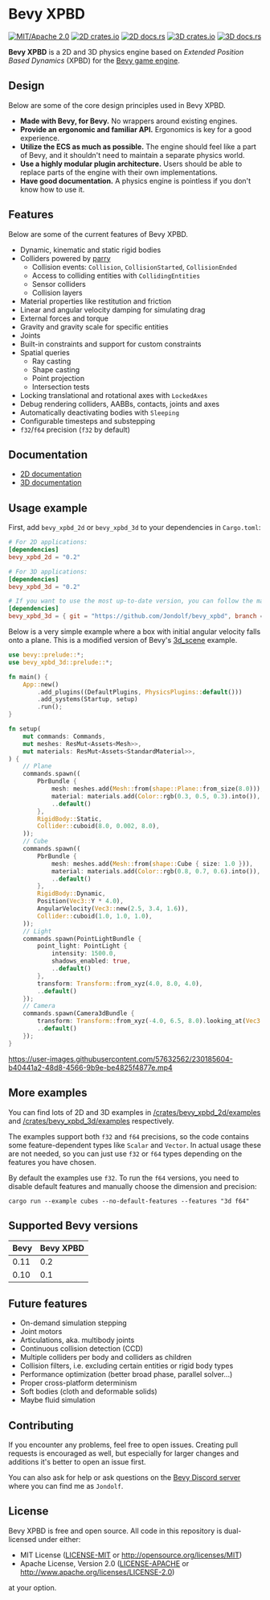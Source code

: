# Bevy XPBD

[![MIT/Apache 2.0](https://img.shields.io/badge/license-MIT%2FApache-blue.svg)](https://github.com/Jondolf/bevy_xpbd#license)
[![2D crates.io](https://img.shields.io/crates/v/bevy_xpbd_2d)](https://crates.io/crates/bevy_xpbd_2d)
[![2D docs.rs](https://docs.rs/bevy_xpbd_2d/badge.svg)](https://docs.rs/bevy_xpbd_2d)
[![3D crates.io](https://img.shields.io/crates/v/bevy_xpbd_3d)](https://crates.io/crates/bevy_xpbd_3d)
[![3D docs.rs](https://docs.rs/bevy_xpbd_3d/badge.svg)](https://docs.rs/bevy_xpbd_3d)

**Bevy XPBD** is a 2D and 3D physics engine based on *Extended Position Based Dynamics* (XPBD)
for the [Bevy game engine](https://bevyengine.org/).

## Design

Below are some of the core design principles used in Bevy XPBD.

- **Made with Bevy, for Bevy.** No wrappers around existing engines.
- **Provide an ergonomic and familiar API.** Ergonomics is key for a good experience.
- **Utilize the ECS as much as possible.** The engine should feel like a part of Bevy, and it shouldn't
need to maintain a separate physics world.
- **Use a highly modular plugin architecture.** Users should be able to replace parts of the engine
with their own implementations.
- **Have good documentation.** A physics engine is pointless if you don't know how to use it.

## Features

Below are some of the current features of Bevy XPBD.

- Dynamic, kinematic and static rigid bodies
- Colliders powered by [parry](https://parry.rs)
    - Collision events: `Collision`, `CollisionStarted`, `CollisionEnded`
    - Access to colliding entities with `CollidingEntities`
    - Sensor colliders
    - Collision layers
- Material properties like restitution and friction
- Linear and angular velocity damping for simulating drag
- External forces and torque
- Gravity and gravity scale for specific entities
- Joints
- Built-in constraints and support for custom constraints
- Spatial queries
    - Ray casting
    - Shape casting
    - Point projection
    - Intersection tests
- Locking translational and rotational axes with `LockedAxes`
- Debug rendering colliders, AABBs, contacts, joints and axes
- Automatically deactivating bodies with `Sleeping`
- Configurable timesteps and substepping
- `f32`/`f64` precision (`f32` by default)

## Documentation

- [2D documentation](https://docs.rs/bevy_xpbd_2d)
- [3D documentation](https://docs.rs/bevy_xpbd_3d)

## Usage example

First, add `bevy_xpbd_2d` or `bevy_xpbd_3d` to your dependencies in `Cargo.toml`:

```toml
# For 2D applications:
[dependencies]
bevy_xpbd_2d = "0.2"

# For 3D applications:
[dependencies]
bevy_xpbd_3d = "0.2"

# If you want to use the most up-to-date version, you can follow the main branch:
[dependencies]
bevy_xpbd_3d = { git = "https://github.com/Jondolf/bevy_xpbd", branch = "main" }
```

Below is a very simple example where a box with initial angular velocity falls onto a plane. This is a modified version of Bevy's [3d_scene](https://bevyengine.org/examples/3d/3d-scene/) example.

```rs
use bevy::prelude::*;
use bevy_xpbd_3d::prelude::*;

fn main() {
    App::new()
        .add_plugins((DefaultPlugins, PhysicsPlugins::default()))
        .add_systems(Startup, setup)
        .run();
}

fn setup(
    mut commands: Commands,
    mut meshes: ResMut<Assets<Mesh>>,
    mut materials: ResMut<Assets<StandardMaterial>>,
) {
    // Plane
    commands.spawn((
        PbrBundle {
            mesh: meshes.add(Mesh::from(shape::Plane::from_size(8.0))),
            material: materials.add(Color::rgb(0.3, 0.5, 0.3).into()),
            ..default()
        },
        RigidBody::Static,
        Collider::cuboid(8.0, 0.002, 8.0),
    ));
    // Cube
    commands.spawn((
        PbrBundle {
            mesh: meshes.add(Mesh::from(shape::Cube { size: 1.0 })),
            material: materials.add(Color::rgb(0.8, 0.7, 0.6).into()),
            ..default()
        },
        RigidBody::Dynamic,
        Position(Vec3::Y * 4.0),
        AngularVelocity(Vec3::new(2.5, 3.4, 1.6)),
        Collider::cuboid(1.0, 1.0, 1.0),
    ));
    // Light
    commands.spawn(PointLightBundle {
        point_light: PointLight {
            intensity: 1500.0,
            shadows_enabled: true,
            ..default()
        },
        transform: Transform::from_xyz(4.0, 8.0, 4.0),
        ..default()
    });
    // Camera
    commands.spawn(Camera3dBundle {
        transform: Transform::from_xyz(-4.0, 6.5, 8.0).looking_at(Vec3::ZERO, Vec3::Y),
        ..default()
    });
}
```

https://user-images.githubusercontent.com/57632562/230185604-b40441a2-48d8-4566-9b9e-be4825f4877e.mp4

## More examples

You can find lots of 2D and 3D examples in [/crates/bevy_xpbd_2d/examples](/crates/bevy_xpbd_2d/examples) and [/crates/bevy_xpbd_3d/examples](/crates/bevy_xpbd_3d/examples) respectively.

The examples support both `f32` and `f64` precisions, so the code contains some feature-dependent types like `Scalar` and `Vector`.
In actual usage these are not needed, so you can just use `f32` or `f64` types depending on the features you have chosen.

By default the examples use `f32`. To run the `f64` versions, you need to disable default features and manually choose the dimension
and precision:

```
cargo run --example cubes --no-default-features --features "3d f64"
```

## Supported Bevy versions

| Bevy | Bevy XPBD |
| ---- | --------- |
| 0.11 | 0.2       |
| 0.10 | 0.1       |

## Future features

- On-demand simulation stepping
- Joint motors
- Articulations, aka. multibody joints
- Continuous collision detection (CCD)
- Multiple colliders per body and colliders as children
- Collision filters, i.e. excluding certain entities or rigid body types
- Performance optimization (better broad phase, parallel solver...)
- Proper cross-platform determinism
- Soft bodies (cloth and deformable solids)
- Maybe fluid simulation

## Contributing

If you encounter any problems, feel free to open issues. Creating pull requests is encouraged
as well, but especially for larger changes and additions it's better to open an issue first.

You can also ask for help or ask questions on the [Bevy Discord server](https://discord.com/invite/gMUk5Ph)
where you can find me as `Jondolf`.

## License

Bevy XPBD is free and open source. All code in this repository is dual-licensed under either:

- MIT License ([LICENSE-MIT](/LICENSE-MIT) or http://opensource.org/licenses/MIT)
- Apache License, Version 2.0 ([LICENSE-APACHE](/LICENSE-APACHE) or http://www.apache.org/licenses/LICENSE-2.0)

at your option.
